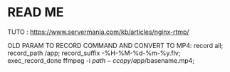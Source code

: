 # READ ME

TUTO : https://www.servermania.com/kb/articles/nginx-rtmp/

OLD PARAM TO RECORD COMMAND AND CONVERT TO MP4: 
    record all;
            record_path /app;
            record_suffix -%H-%M-%d-%m-%y.flv;
            exec_record_done ffmpeg -i $path -c copy /app/$basename.mp4;

